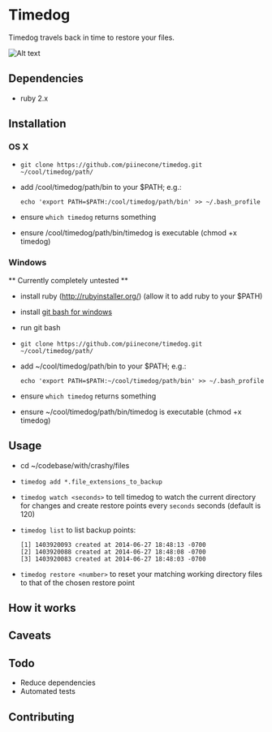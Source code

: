 Timedog
=======

Timedog travels back in time to restore your files.

![Alt text](https://s3.amazonaws.com/piinecone/github/timedog/timedog.jpg)

Dependencies
------------

* ruby 2.x

Installation
------------

### OS X ###

* `git clone https://github.com/piinecone/timedog.git ~/cool/timedog/path/`
* add /cool/timedog/path/bin to your $PATH; e.g.:

   `echo 'export PATH=$PATH:/cool/timedog/path/bin' >> ~/.bash_profile`

* ensure `which timedog` returns something
* ensure /cool/timedog/path/bin/timedog is executable (chmod +x timedog)

### Windows ###

** Currently completely untested **

* install ruby (http://rubyinstaller.org/) (allow it to add ruby to your $PATH)
* install [git bash for windows](http://git-scm.com/downloads)
* run git bash
* `git clone https://github.com/piinecone/timedog.git ~/cool/timedog/path/`
* add ~/cool/timedog/path/bin to your $PATH; e.g.:

   `echo 'export PATH=$PATH:~/cool/timedog/path/bin' >> ~/.bash_profile`

* ensure `which timedog` returns something
* ensure ~/cool/timedog/path/bin/timedog is executable (chmod +x timedog)

Usage
-----

* cd ~/codebase/with/crashy/files
* `timedog add *.file_extensions_to_backup`
* `timedog watch <seconds>` to tell timedog to watch the current directory for changes and create restore points every `seconds` seconds (default is 120)
* `timedog list` to list backup points:
    
   ```
   [1] 1403920093 created at 2014-06-27 18:48:13 -0700
   [2] 1403920088 created at 2014-06-27 18:48:08 -0700
   [3] 1403920083 created at 2014-06-27 18:48:03 -0700
   ```
   

* `timedog restore <number>` to reset your matching working directory files to that of the chosen restore point

How it works
------------

Caveats
-------

Todo
----

* Reduce dependencies
* Automated tests

Contributing
------------
